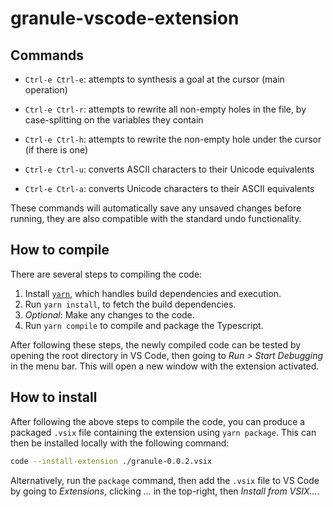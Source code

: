 # granule-vscode-extension

## Commands

- `Ctrl-e Ctrl-e`: attempts to synthesis a goal at the cursor (main operation)

- `Ctrl-e Ctrl-r`: attempts to rewrite all non-empty holes in the file, by
  case-splitting on the variables they contain
- `Ctrl-e Ctrl-h`: attempts to rewrite the non-empty hole under the cursor (if
  there is one)
- `Ctrl-e Ctrl-u`: converts ASCII characters to their Unicode equivalents
- `Ctrl-e Ctrl-a`: converts Unicode characters to their ASCII equivalents

These commands will automatically save any unsaved changes before running, they are also compatible with the standard undo functionality.

## How to compile

There are several steps to compiling the code:

1. Install [`yarn`](https://classic.yarnpkg.com/lang/en/), which handles build dependencies and execution.
2. Run `yarn install`, to fetch the build dependencies.
3. *Optional*: Make any changes to the code.
4. Run `yarn compile` to compile and package the Typescript.

After following these steps, the newly compiled code can be tested by opening the root directory in VS Code, then going to *Run > Start Debugging* in the menu bar. This will open a new window with the extension activated.

## How to install

After following the above steps to compile the code, you can produce a packaged `.vsix` file containing the extension using `yarn package`. This can then be installed locally with the following command:

```bash
code --install-extension ./granule-0.0.2.vsix
```

Alternatively, run the `package` command, then add the `.vsix` file to VS Code
by going to *Extensions*, clicking *...* in the top-right, then *Install from
VSIX...*.
